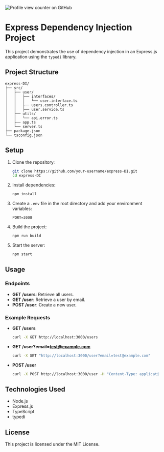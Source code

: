 ![Profile view counter on GitHub](https://komarev.com/ghpvc/?username=ruturaj1695)

# Express Dependency Injection Project

This project demonstrates the use of dependency injection in an Express.js application using the `typedi` library.

## Project Structure

```
express-DI/
├── src/
│   ├── user/
│   │   ├── interfaces/
│   │   │   └── user.interface.ts
│   │   ├── users.controller.ts
│   │   ├── user.service.ts
│   ├── utils/
│   │   └── api.error.ts
│   ├── app.ts
│   └── server.ts
├── package.json
└── tsconfig.json
```

## Setup

1. Clone the repository:
   ```bash
   git clone https://github.com/your-username/express-DI.git
   cd express-DI
   ```

2. Install dependencies:
   ```bash
   npm install
   ```

3. Create a `.env` file in the root directory and add your environment variables:
   ```env
   PORT=3000
   ```

4. Build the project:
   ```bash
   npm run build
   ```

5. Start the server:
   ```bash
   npm start
   ```

## Usage

### Endpoints

- **GET /users**: Retrieve all users.
- **GET /user**: Retrieve a user by email.
- **POST /user**: Create a new user.

### Example Requests

- **GET /users**
  ```bash
  curl -X GET http://localhost:3000/users
  ```

- **GET /user?email=test@example.com**
  ```bash
  curl -X GET "http://localhost:3000/user?email=test@example.com"
  ```

- **POST /user**
  ```bash
  curl -X POST http://localhost:3000/user -H "Content-Type: application/json" -d '{"name": "John Doe", "email": "john@example.com"}'
  ```

## Technologies Used

- Node.js
- Express.js
- TypeScript
- typedi

## License

This project is licensed under the MIT License.
